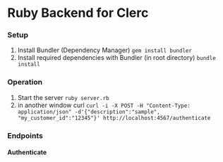 # Ruby Backend for Clerc

### Setup 
1. Install Bundler (Dependency Manager)
```gem install bundler```
2. Install required dependencies with Bundler (in root directory)
```bundle install```

### Operation
1. Start the server
```ruby server.rb```
2. in another window curl
```curl -i -X POST -H "Content-Type: application/json" -d'{"description":"sample", "my_customer_id":"12345"}' http://localhost:4567/authenticate```

### Endpoints
#### Authenticate